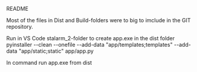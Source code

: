 README

Most of the files in Dist and Build-folders were to big to imclude in the GIT repository.

Run in VS Code stalarm_2-folder to create app.exe in the dist folder
    pyinstaller --clean --onefile --add-data "app/templates;templates" --add-data "app/static;static" app/app.py



In command run app.exe from dist

